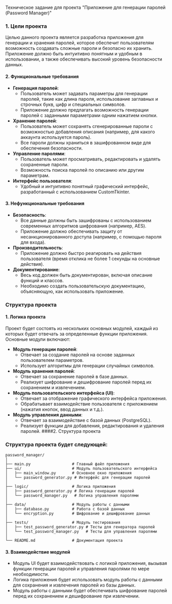 Техническое задание для проекта "Приложение для генерации паролей (Password Manager)"
### 1. Цели проекта
Целью данного проекта является разработка приложения для генерации и хранения паролей, которое обеспечит пользователям возможность создавать сложные пароли и безопасно их хранить. Приложение должно быть интуитивно понятным и удобным в использовании, а также обеспечивать высокий уровень безопасности данных.
#### 2. Функциональные требования
- **Генерация паролей**:
  - Пользователь может задавать параметры для генерации паролей, такие как длина пароля, использование заглавных и строчных букв, цифр и специальных символов.
  - Приложение должно предлагать возможность генерации паролей с заданными параметрами одним нажатием кнопки.
- **Хранение паролей**:
  - Пользователь может сохранять сгенерированные пароли с возможностью добавления описания (например, для какого аккаунта используется пароль).
  - Все пароли должны храниться в зашифрованном виде для обеспечения безопасности.
- **Управление паролями**:
  - Пользователь может просматривать, редактировать и удалять сохраненные пароли.
  - Возможность поиска паролей по описанию или другим параметрам.
- **Интерфейс пользователя**:
  - Удобный и интуитивно понятный графический интерфейс, разработанный с использованием CustomTkinter.
#### 3. Нефункциональные требования
- **Безопасность**:
  - Все данные должны быть зашифрованы с использованием современных алгоритмов шифрования (например, AES).
  - Приложение должно обеспечивать защиту от несанкционированного доступа (например, с помощью пароля для входа).
- **Производительность**:
  - Приложение должно быстро реагировать на действия пользователя (время отклика не более 1 секунды на основные действия).
- **Документирование**:
  - Весь код должен быть документирован, включая описание функций и классов.
  - Необходимо создать пользовательскую документацию, объясняющую, как использовать приложение.
### Структура проекта
#### 1. Логика проекта
Проект будет состоять из нескольких основных модулей, каждый из которых будет отвечать за определенные функции приложения. Основные модули включают:
- **Модуль генерации паролей**:
  - Отвечает за создание паролей на основе заданных пользователем параметров.
  - Использует алгоритмы для генерации случайных символов.
- **Модуль хранения паролей**:
  - Отвечает за сохранение паролей в базе данных.
  - Реализует шифрование и дешифрование паролей перед их сохранением и извлечением.
- **Модуль пользовательского интерфейса (UI)**:
  - Отвечает за отображение графического интерфейса приложения.
  - Обрабатывает взаимодействие пользователя с приложением (нажатия кнопок, ввод данных и т.д.).
- **Модуль управления данными**:
  - Отвечает за взаимодействие с базой данных (PostgreSQL).
  - Реализует функции для добавления, редактирования и удаления паролей.
####2. Структура проекта
### Структура проекта будет следующей:


```
password_manager/
│
├── main.py                  # Главный файл приложения
├── ui/                      # Модуль пользовательского интерфейса
│   ├── main_window.py       # Основное окно приложения
│   └── password_generator.py # Интерфейс для генерации паролей
│
├── logic/                   # Логика приложения
│   ├── password_generator.py # Логика генерации паролей
│   └── password_manager.py   # Логика управления паролями
│
├── data/                    # Модуль работы с данными
│   ├── database.py          # Работа с базой данных
│   └── encryption.py        # Шифрование и дешифрование данных
│
├── tests/                   # Модуль тестирования
│   ├── test_password_generator.py # Тесты для генератора паролей
│   └── test_password_manager.py   # Тесты для управления паролями
│
└── README.md                # Документация проекта
```

#### 3. Взаимодействие модулей
- Модуль UI будет взаимодействовать с логикой приложения, вызывая функции генерации паролей и управления паролями по мере необходимости.
- Логика приложения будет использовать модуль работы с данными для сохранения и извлечения паролей из базы данных.
- Модуль работы с данными будет обеспечивать шифрование паролей перед их сохранением и дешифрование при извлечении.
